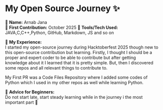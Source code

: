 # My Open Source Journey ✨

👤 **Name:** Arnab Jana  
📅 **First Contribution:** October 2025
🔧 **Tools/Tech Used:** JAVA,C,C++,Python, GitHub, Markdown, JS and so on 


🌟 **My Experience:**  
I started my open-source journey during Hacktoberfest 2025 though new to this open-source contribution but learning. Firstly, I thought I should be a proper and expert coder to be able to contribute but after getting knowledge about it I learned that it is pretty simple. But, then I discovered some repos and all relevant things to contribute to.  


My First PR was a Code Files Repository where I added some codes of Python which I used in my other repos as well while learning Python.




📌 **Advice for Beginners:**  
Do not start late, start steady learning while in the journey i the most important part 🚀
